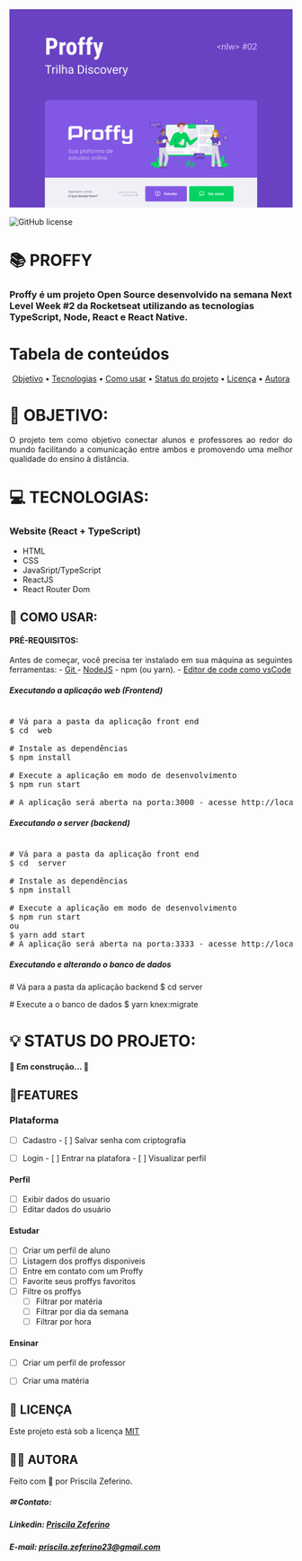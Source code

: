 <img src="/Cover.png">

![GitHub license](https://img.shields.io/static/v1?label=License&message=MIT&color=#CCC&style=<plastic>>)

# 📚 PROFFY 

### Proffy é um projeto Open Source desenvolvido na semana Next Level Week #2 da Rocketseat utilizando as tecnologias TypeScript, Node, React e React Native.

Tabela de conteúdos
=================

<p align="center">
 <a href="#-objetivo">Objetivo</a> •
 <a href="#-tecnologias">Tecnologias</a> • 
 <a href="#-como-usar">Como usar</a> • 
 <a href="#-status-do-projeto">Status do projeto</a> •
 <a href="#-licença">Licença</a> • 
 <a href="#-autora">Autora</a>

</p>

# 🚀 OBJETIVO: 

<p align="justify"> O projeto tem como objetivo conectar alunos e professores ao redor do mundo facilitando a comunicação entre ambos e promovendo uma melhor qualidade do ensino à distância. </p>

# 💻 TECNOLOGIAS:

### Website (React + TypeScript)
- HTML
- CSS
- JavaSript/TypeScript
- ReactJS
- React Router Dom

<!-- ### Server (NodeJs + TypeScript)
### Mobile (React Native + TypeScript)
-->

## 📢 COMO USAR:

#### PRÉ-REQUISITOS: 

<p align="justify">Antes de começar, você precisa ter instalado em sua máquina as seguintes ferramentas: 
- <a href="https://git-scm.com/"> Git </a>
- <a href="https://nodejs.org/en/"> NodeJS</a>
- npm (ou yarn). 
- <a href="https://nodejs.org/en/"> Editor de code como vsCode </a>
</p>

##### Executando a aplicação web (Frontend)
<pre>

<span class="pl-c"><span class="pl-c">#</span> Vá para a pasta da aplicação front end </span>
$ <span class="pl-c1">cd</span>  web

<span class="pl-c"><span class="pl-c">#</span> Instale as dependências</span>
$ npm install

<span class="pl-c"><span class="pl-c">#</span> Execute a aplicação em modo de desenvolvimento</span>
$ npm run start

<span class="pl-c"><span class="pl-c">#</span> A aplicação será aberta na porta:3000 - acesse http://localhost:3000 </span>
</pre>


##### Executando o server (backend)
<pre>

<span class="pl-c"><span class="pl-c">#</span> Vá para a pasta da aplicação front end </span>
$ <span class="pl-c1">cd</span>  server

<span class="pl-c"><span class="pl-c">#</span> Instale as dependências</span>
$ npm install

<span class="pl-c"><span class="pl-c">#</span> Execute a aplicação em modo de desenvolvimento</span>
$ npm run start
ou
$ yarn add start
<span class="pl-c"><span class="pl-c">#</span> A aplicação será aberta na porta:3333 - acesse http://localhost:3333/ </span>
</pre>


##### Executando e alterando o banco de dados 

<span class="pl-c"><span class="pl-c">#</span> Vá para a pasta da aplicação backend </span>
$ <span class="pl-c1">cd</span>  server


<span class="pl-c"><span class="pl-c">#</span> Execute a o banco de dados</span>
$ yarn knex:migrate

</pre>

# 💡 STATUS DO PROJETO:

<h4 align="justify"> 
	🚧  Em construção...  🚧
</h4>

## 📌FEATURES

   ### Plataforma

   - [ ] Cadastro
         - [ ] Salvar senha com criptografia

   - [ ] Login 
         - [ ] Entrar na platafora
         - [ ] Visualizar perfil
   
   #### Perfil
   
   - [ ] Exibir dados do usuario
   - [ ] Editar dados do usuário

   #### Estudar
   
   - [ ] Criar um perfil de aluno
   - [ ] Listagem dos proffys disponiveis
   - [ ] Entre em contato com um Proffy
   - [ ] Favorite seus proffys favoritos
   - [ ] Filtre os proffys
        - [ ] Filtrar por matéria
        - [ ] Filtrar por dia da semana
        - [ ] Filtrar por hora
   
   #### Ensinar 
   - [ ] Criar um perfil de professor
   - [ ] Criar uma matéria
   

## 📃 LICENÇA
Este projeto está sob a licença <a href="https://github.com/PriscilaZeferino/Proffy/blob/master/LICENSE">MIT</a>

## 👧🏻 AUTORA

 Feito com 🧡 por Priscila Zeferino.
 
##### ✉ Contato:

##### Linkedin: <a href="https://www.linkedin.com/in/priscila-zeferino-594b5b175/"> Priscila Zeferino</a>

##### E-mail: priscila.zeferino23@gmail.com
